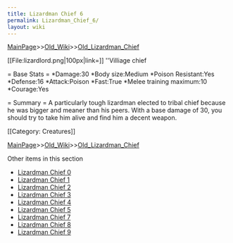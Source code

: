```yaml
---
title: Lizardman Chief 6
permalink: Lizardman_Chief_6/
layout: wiki
---
```


[MainPage](/keeperrl_wiki/ "wikilink")>>[Old_Wiki](/keeperrl_wiki/Old_Wiki "wikilink")>>[Old_Lizardman_Chief](/keeperrl_wiki/Old_Lizardman_Chief "wikilink")

[[File:lizardlord.png|100px|link=]] ''Villiage chief

= Base Stats =
*Damage:30
*Body size:Medium
*Poison Resistant:Yes
*Defense:16
*Attack:Poison
*Fast:True
*Melee training maximum:10
*Courage:Yes

= Summary =
A particularly tough lizardman elected to tribal chief because he was bigger and meaner than his peers. With a base damage of 30, you should try to take him alive and find him a decent weapon.

[[Category: Creatures]]

[MainPage](/keeperrl_wiki/ "wikilink")>>[Old_Wiki](/keeperrl_wiki/Old_Wiki "wikilink")>>[Old_Lizardman_Chief](/keeperrl_wiki/Old_Lizardman_Chief "wikilink")

Other items in this section
-    [Lizardman Chief 0](/keeperrl_wiki/Lizardman_Chief_0 "wikilink")
-    [Lizardman Chief 1](/keeperrl_wiki/Lizardman_Chief_1 "wikilink")
-    [Lizardman Chief 2](/keeperrl_wiki/Lizardman_Chief_2 "wikilink")
-    [Lizardman Chief 3](/keeperrl_wiki/Lizardman_Chief_3 "wikilink")
-    [Lizardman Chief 4](/keeperrl_wiki/Lizardman_Chief_4 "wikilink")
-    [Lizardman Chief 5](/keeperrl_wiki/Lizardman_Chief_5 "wikilink")
-    [Lizardman Chief 7](/keeperrl_wiki/Lizardman_Chief_7 "wikilink")
-    [Lizardman Chief 8](/keeperrl_wiki/Lizardman_Chief_8 "wikilink")
-    [Lizardman Chief 9](/keeperrl_wiki/Lizardman_Chief_9 "wikilink")
